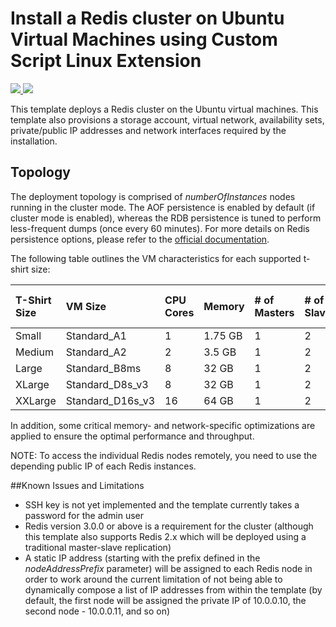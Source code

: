 # Install a Redis cluster on Ubuntu Virtual Machines using Custom Script Linux Extension

<a href="https://portal.azure.com/#create/Microsoft.Template/uri/https%3A%2F%2Fraw.githubusercontent.com%2Fmoberacker%2Fazure-quickstart-templates%2Fmaster%2Fredis-high-availability%2Fazuredeploy.json" target="_blank">
    <img src="http://azuredeploy.net/deploybutton.png"/>
</a>
<a href="http://armviz.io/#/?load=https%3A%2F%2Fraw.githubusercontent.com%2Fmoberacker%2Fazure-quickstart-templates%2Fmaster%2Fredis-high-availability%2Fazuredeploy.json" target="_blank">
    <img src="http://armviz.io/visualizebutton.png"/>
</a>

This template deploys a Redis cluster on the Ubuntu virtual machines. This template also provisions a storage account, virtual network, availability sets, private/public IP addresses and network interfaces required by the installation.

Topology
--------

The deployment topology is comprised of _numberOfInstances_ nodes running in the cluster mode.
The AOF persistence is enabled by default (if cluster mode is enabled), whereas the RDB persistence is tuned to perform less-frequent dumps (once every 60 minutes). For more details on Redis persistence options, please refer to the [official documentation](http://redis.io/topics/persistence).

The following table outlines the VM characteristics for each supported t-shirt size:

| T-Shirt Size | VM Size | CPU Cores | Memory | # of Masters | # of Slaves | Total # of Nodes |
|:--- |:---|:---|:---|:---|:---|:---|
| Small | Standard_A1 | 1 | 1.75 GB | 1 | 2 | 3 |
| Medium | Standard_A2 | 2 | 3.5 GB | 1 | 2 | 3 |
| Large | Standard_B8ms | 8 | 32 GB | 1 | 2 | 3 |
| XLarge | Standard_D8s_v3 | 8 | 32 GB | 1 | 2 | 3 |
| XXLarge | Standard_D16s_v3 | 16 | 64 GB | 1 | 2 | 3 |

In addition, some critical memory- and network-specific optimizations are applied to ensure the optimal performance and throughput.

NOTE: To access the individual Redis nodes remotely, you need to use the depending public IP of each Redis instances.

##Known Issues and Limitations
- SSH key is not yet implemented and the template currently takes a password for the admin user
- Redis version 3.0.0 or above is a requirement for the cluster (although this template also supports Redis 2.x which will be deployed using a traditional master-slave replication)
- A static IP address (starting with the prefix defined in the _nodeAddressPrefix_ parameter) will be assigned to each Redis node in order to work around the current limitation of not being able to dynamically compose a list of IP addresses from within the template (by default, the first node will be assigned the private IP of 10.0.0.10, the second node - 10.0.0.11, and so on)
